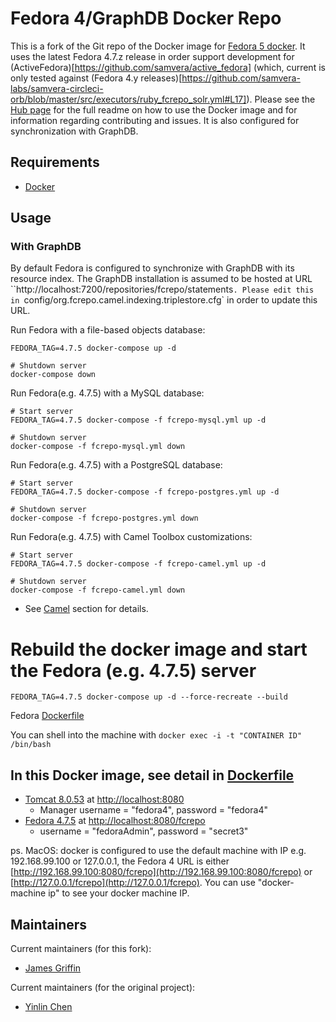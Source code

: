 # Fedora 4/GraphDB Docker Repo

This is a fork of the Git repo of the Docker image for [Fedora 5 docker](https://hub.docker.com/r/yinlinchen/fcrepo4-docker/). It uses the latest Fedora 4.7.z release in order support development for (ActiveFedora)[https://github.com/samvera/active_fedora] (which, current is only tested against (Fedora 4.y releases)[https://github.com/samvera-labs/samvera-circleci-orb/blob/master/src/executors/ruby_fcrepo_solr.yml#L17]).  Please see the [Hub page](https://hub.docker.com/r/yinlinchen/fcrepo4-docker/) for the full readme on how to use the Docker image and for information regarding contributing and issues. It is also configured for synchronization with GraphDB.

## Requirements

* [Docker](https://www.docker.com/)

## Usage

### With GraphDB
By default Fedora is configured to synchronize with GraphDB with its resource 
index. The GraphDB installation is assumed to be hosted at URL ``http://localhost:7200/repositories/fcrepo/statements`. Please edit this in `config/org.fcrepo.camel.indexing.triplestore.cfg` in order to update this URL.

Run Fedora with a file-based objects database:
```
FEDORA_TAG=4.7.5 docker-compose up -d

# Shutdown server
docker-compose down
```

Run Fedora(e.g. 4.7.5) with a MySQL database:
```
# Start server
FEDORA_TAG=4.7.5 docker-compose -f fcrepo-mysql.yml up -d

# Shutdown server
docker-compose -f fcrepo-mysql.yml down
```

Run Fedora(e.g. 4.7.5) with a PostgreSQL database:
```
# Start server
FEDORA_TAG=4.7.5 docker-compose -f fcrepo-postgres.yml up -d

# Shutdown server
docker-compose -f fcrepo-postgres.yml down
```

Run Fedora(e.g. 4.7.5) with Camel Toolbox customizations:
```
# Start server
FEDORA_TAG=4.7.5 docker-compose -f fcrepo-camel.yml up -d

# Shutdown server
docker-compose -f fcrepo-camel.yml down
```
 * See [Camel](docker/services/fcrepo-camel) section for details.

# Rebuild the docker image and start the Fedora (e.g. 4.7.5) server
```
FEDORA_TAG=4.7.5 docker-compose up -d --force-recreate --build
```
Fedora [Dockerfile](docker/services/fcrepo/Dockerfile)

You can shell into the machine with `docker exec -i -t "CONTAINER ID" /bin/bash`

## In this Docker image, see detail in [Dockerfile](docker/services/fcrepo/Dockerfile)

  * [Tomcat 8.0.53](https://tomcat.apache.org) at [http://localhost:8080](http://localhost:8080)
    * Manager username = "fedora4", password = "fedora4"
  * [Fedora 4.7.5](https://wiki.duraspace.org/display/FF/Downloads) at [http://localhost:8080/fcrepo](http://localhost:8080/fcrepo)
    * username = "fedoraAdmin", password = "secret3"

  ps. MacOS: docker is configured to use the default machine with IP e.g. 192.168.99.100 or 127.0.0.1, the Fedora 4 URL is either [http://192.168.99.100:8080/fcrepo](http://192.168.99.100:8080/fcrepo) or [http://127.0.0.1/fcrepo](http://127.0.0.1/fcrepo). You can use "docker-machine ip" to see your docker machine IP.

## Maintainers

Current maintainers (for this fork):

* [James Griffin](https://github.com/jrgriffiniii)

Current maintainers (for the original project):
* [Yinlin Chen](https://github.com/yinlinchen)

